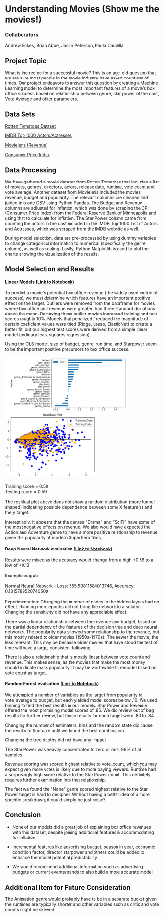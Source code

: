# Understanding Movies (Show me the movies!)

### Collaborators
Andrew Eckes, Brian Abbe, Jason Peterson, Paula Caudilla


## Project Topic
What is the recipe for a successful movie? This is an age-old question that we are sure most people in the movie industry have asked countless of times. Our project endeavors to answer this question by creating a Machine Learning model to determine the most important features of a movie’s box office success based on relationship between genre, star power of the cast,  Vote Average and other parameters.


## Data Sets
[Rotten Tomatoes Dataset](https://www.kaggle.com/stefanoleone992/rotten-tomatoes-movies-and-critics-datasets)

[IMDB Top 1000 Actors/Actresses](https://www.imdb.com/list/ls058011111/?sort=list_order,asc&mode=detail&page=1)

[Movielens (Revenue)](https://www.kaggle.com/rounakbanik/the-movies-dataset)

[Consumer Price Index](https://www.minneapolisfed.org/about-us/monetary-policy/inflation-calculator/consumer-price-index-1913-)


## Data Processing 
We have gathered a movie dataset from Rotten Tomatoes that includes a list of movies, genres, directors, actors, release date, runtime, vote count and vote average. Another dataset from Movielens included the movies' revenue, budget and popularity. The relevant columns are cleaned and joined into one CSV using Python Pandas. The Budget and Revenue columns are adjusted for inflation, which was done by scraping the CPI (Consumer Price Index) from the Federal Reserve Bank of Minneapolis and using that to calculate for inflation. The Star Power column came from counting the actors in the cast included in the IMDB Top 1000 List of Actors and Actresses, which was scraped from the IMDB website as well. 

During model selection, data are pre-processed by using dummy variables to change categorical information to numerical (specifically the genre column), as well as scaling. Lastly, Python Matplotlib is used to plot the charts showing the vizualization of the results.


## Model Selection and Results

#### Linear Models ([Link to Notebook](https://github.com/brian1581/final-project/blob/master/Jupyter_notebooks/ridge_regression_scaled.ipynb))

To predict a movie's potential box office revenue (the widely used metric of success), we must determine which features have an important positive effect on the target. Outliers were removed from the dataframe for movies where box office and revenue were greater than three standard deviations above the mean.  Removing these outlier movies increased training and test scores roughly 10%. Models that penalized / reduced the magnitude of certain coeficient values were tried (Ridge, Lasso, ElasticNet) to create a better fit, but our highest test scores were derived from a simple linear model (ordinary least squares regression).

Using the OLS model, size of budget, genre, run time, and Starpower seem to be the important positive precursors to box office success. 
<br><br><img src="https://github.com/brian1581/final-project/blob/master/Output/images/linear_reg_coefs.png" width="400"><br>
<img src="https://github.com/brian1581/final-project/blob/master/Output/images/linear_reg_residuals.png" width="300">
<br><br>
Training score = 0.50<br>
Testing score = 0.59
<br><br>
The residual plot above does not show a random distribution (more funnel shaped) indicating possible dependence between some X feature(s) and the y target.

Interestingly, it appears that the genres "Drama" and "SciFi" have some of the most negative effects on revenue. We also would have expected the Action and Adventure genre to have a more positive relationship to revenue given the popularity of modern Superhero films.

#### Deep Neural Network evaluation ([Link to Notebook]( https://github.com/brian1581/final-project/blob/master/Jupyter_notebooks/tomato_model_deep_2_reduce.ipynb))

Results were mixed as the accuracy would change from a high +0.56 to a low of +0.13
<br><br>
Example output:
<br><br>
Normal Neural Network - Loss: 355.50811584013746, Accuracy: 0.1315789520740509
<br><br>
Experimentation:
Changing the number of nodes in the hidden layers had no effect.
Running more epochs did not bring the network to a solution.
Changing the sensitivity did not have any appreciable effect.

There was a linear relationship between the revenue and budget, based on the partial dependency of the features of the decision tree and deep neural networks.  The popularity data showed some relationship to the revenue, but this mostly related to older movies (1950s-1970s).  The newer the movie, the less relevant.  This may be because older movies that have stood the test of time will have a large, consistent following.

There is also a relationship that is mostly linear between vote count and revenue.  This makes sense, as the movies that make the most money should indicate mass popularity.  It may be worthwhile to remodel based on vote count as target.


#### Random Forest evaluation ([Link to Notebook](https://github.com/brian1581/final-project/blob/master/Jupyter_notebooks/star_forest.ipynb))

We attempted a number of variables as the target from popularity to vote_average to budget, but each yielded model scores below .10. We used binning to find the best results in our models. Star Power and Revenue offered the most promising model scores of .85. We did review out of bag results for further review, but those results for each target were .80 to .84. 

Changing the number of estimaters, bins and the random state did cause the results to fluctuate until we found the best combination.

Changing the tree depths did not have any impact

The Star Power was heavily concentrated to zero or one, 96% of all samples

Revenue scoring was scored highest relative to vote_count, which you may expect given more votes is likely due to more paying viewers. Runtime had a surprisingly high score relative to the Star Power count. This definitely requires further examination into that relationship.

The fact we found the "None" genre scored highest relative to the Star Power target is hard to decipher. Without having a better idea of a more specific breakdown, it could simply be just noise?


## Conclusion
* None of our models did a great job of explaining box office revenues with this dataset, despite joining additional features & accommodating for inflation

* Incremental features like advertising budget, season in year, economic condition factor, director starpower and others could be added to enhance the model potential predictability

* We would recommend additional information such as advertising budgets or current events/trends to also build a more accurate model

## Additional Item for Future Consideration
The Animation genre would probably have to be in a separate bucket given the runtimes are typically shorter and other variables such as critic and vote counts might be skewed.







